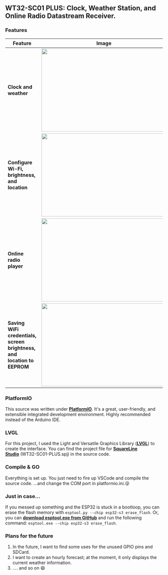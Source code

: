 ## WT32-SC01 PLUS: Clock, Weather Station, and Online Radio Datastream Receiver.
### Features
|Feature|Image|
| --------- | --------- |
|**Clock and weather**|<img src="https://github.com/SubCoderHUN/WT32-SC01-PLUS/blob/main/github_images/mainscreen.png?raw=true" alt="" width="400" height="266" />|
|**Configure Wi-Fi, brightness, and location**|<img src="https://github.com/SubCoderHUN/WT32-SC01-PLUS/blob/main/github_images/optionsscreen.png?raw=true" alt="" width="400" height="266" />|
|**Online radio player**|<img src="https://github.com/SubCoderHUN/WT32-SC01-PLUS/blob/main/github_images/radioscreen.png?raw=true" alt="" width="400" height="266" />|
|**Saving WiFi credentials, screen brightness, and location to EEPROM**|<img src="https://github.com/SubCoderHUN/WT32-SC01-PLUS/blob/main/github_images/eeprommanager.png?raw=true" alt="" width="400" height="266" />|

### PlatformIO
This source was written under **[PlatformIO](https://platformio.org "PlatformIO")**. It's a great, user-friendly, and extensible integrated development environment. Highly recommended instead of the Arduino IDE.

### LVGL
For this project, I used the Light and Versatile Graphics Library (**[LVGL](https://github.com/lvgl/lvgl "LVGL")**) to create the interface.
You can find the project file for **[SquareLine Studio](https://squareline.io "SquareLine Studio")** (WT32-SC01-PLUS.spj) in the source code.

### Compile & GO
Everything is set up. You just need to fire up VSCode and compile the source code.
...and change the COM port in platformio.ini.😜

### Just in case...
If you messed up something and the ESP32 is stuck in a bootloop, you can erase the flash memory with `esptool.py --chip esp32-s3 erase_flash`.
Or, you can **[download esptool.exe from GitHub](https://github.com/espressif/esptool "download esptool.exe from GitHub")** and run the following command:  `esptool.exe --chip esp32-s3 erase_flash`.

### Plans for the future
1. In the future, I want to find some uses for the unused GPIO pins and SDCard.
2. I want to create an hourly forecast; at the moment, it only displays the current weather information.
3. .... and so on 😄
